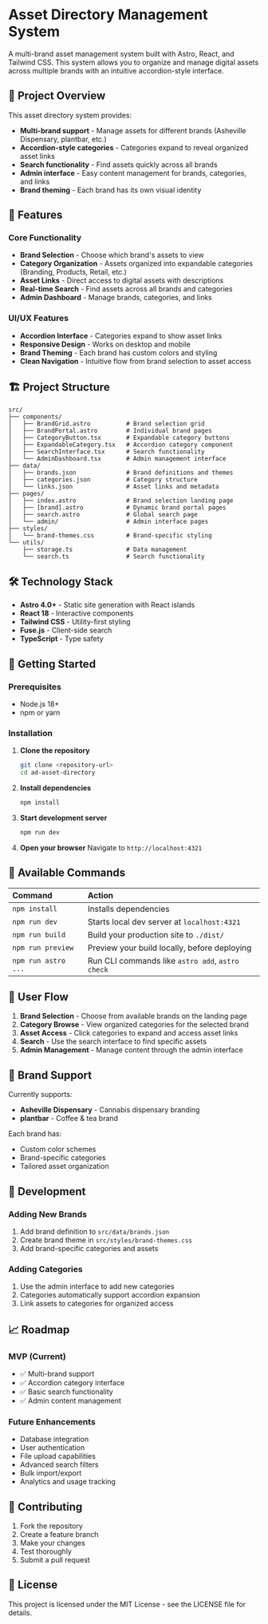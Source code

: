 # Asset Directory Management System

A multi-brand asset management system built with Astro, React, and Tailwind CSS. This system allows you to organize and manage digital assets across multiple brands with an intuitive accordion-style interface.

## 🎯 Project Overview

This asset directory system provides:
- **Multi-brand support** - Manage assets for different brands (Asheville Dispensary, plantbar, etc.)
- **Accordion-style categories** - Categories expand to reveal organized asset links
- **Search functionality** - Find assets quickly across all brands
- **Admin interface** - Easy content management for brands, categories, and links
- **Brand theming** - Each brand has its own visual identity

## 🚀 Features

### Core Functionality
- **Brand Selection** - Choose which brand's assets to view
- **Category Organization** - Assets organized into expandable categories (Branding, Products, Retail, etc.)
- **Asset Links** - Direct access to digital assets with descriptions
- **Real-time Search** - Find assets across all brands and categories
- **Admin Dashboard** - Manage brands, categories, and links

### UI/UX Features
- **Accordion Interface** - Categories expand to show asset links
- **Responsive Design** - Works on desktop and mobile
- **Brand Theming** - Each brand has custom colors and styling
- **Clean Navigation** - Intuitive flow from brand selection to asset access

## 🏗️ Project Structure

```
src/
├── components/
│   ├── BrandGrid.astro          # Brand selection grid
│   ├── BrandPortal.astro        # Individual brand pages
│   ├── CategoryButton.tsx       # Expandable category buttons
│   ├── ExpandableCategory.tsx   # Accordion category component
│   ├── SearchInterface.tsx      # Search functionality
│   └── AdminDashboard.tsx       # Admin management interface
├── data/
│   ├── brands.json              # Brand definitions and themes
│   ├── categories.json          # Category structure
│   └── links.json               # Asset links and metadata
├── pages/
│   ├── index.astro              # Brand selection landing page
│   ├── [brand].astro            # Dynamic brand portal pages
│   ├── search.astro             # Global search page
│   └── admin/                   # Admin interface pages
├── styles/
│   └── brand-themes.css         # Brand-specific styling
└── utils/
    ├── storage.ts               # Data management
    └── search.ts                # Search functionality
```

## 🛠️ Technology Stack

- **Astro 4.0+** - Static site generation with React islands
- **React 18** - Interactive components
- **Tailwind CSS** - Utility-first styling
- **Fuse.js** - Client-side search
- **TypeScript** - Type safety

## 🚀 Getting Started

### Prerequisites
- Node.js 18+ 
- npm or yarn

### Installation

1. **Clone the repository**
   ```bash
   git clone <repository-url>
   cd ad-asset-directory
   ```

2. **Install dependencies**
   ```bash
   npm install
   ```

3. **Start development server**
   ```bash
   npm run dev
   ```

4. **Open your browser**
   Navigate to `http://localhost:4321`

## 🧞 Available Commands

| Command                   | Action                                           |
| :------------------------ | :----------------------------------------------- |
| `npm install`             | Installs dependencies                            |
| `npm run dev`             | Starts local dev server at `localhost:4321`      |
| `npm run build`           | Build your production site to `./dist/`          |
| `npm run preview`         | Preview your build locally, before deploying     |
| `npm run astro ...`       | Run CLI commands like `astro add`, `astro check` |

## 📱 User Flow

1. **Brand Selection** - Choose from available brands on the landing page
2. **Category Browse** - View organized categories for the selected brand
3. **Asset Access** - Click categories to expand and access asset links
4. **Search** - Use the search interface to find specific assets
5. **Admin Management** - Manage content through the admin interface

## 🎨 Brand Support

Currently supports:
- **Asheville Dispensary** - Cannabis dispensary branding
- **plantbar** - Coffee & tea brand

Each brand has:
- Custom color schemes
- Brand-specific categories
- Tailored asset organization

## 🔧 Development

### Adding New Brands
1. Add brand definition to `src/data/brands.json`
2. Create brand theme in `src/styles/brand-themes.css`
3. Add brand-specific categories and assets

### Adding Categories
1. Use the admin interface to add new categories
2. Categories automatically support accordion expansion
3. Link assets to categories for organized access

## 📈 Roadmap

### MVP (Current)
- ✅ Multi-brand support
- ✅ Accordion category interface
- ✅ Basic search functionality
- ✅ Admin content management

### Future Enhancements
- Database integration
- User authentication
- File upload capabilities
- Advanced search filters
- Bulk import/export
- Analytics and usage tracking

## 🤝 Contributing

1. Fork the repository
2. Create a feature branch
3. Make your changes
4. Test thoroughly
5. Submit a pull request

## 📄 License

This project is licensed under the MIT License - see the LICENSE file for details.
